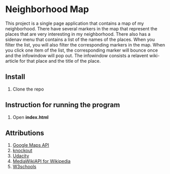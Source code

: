 # Neighborhood Map
This project is a single page application that contains a map of my neighborhood. There have several markers
in the map that represent the places that are very interesting in my neighborhood. There also has a sidenav
menu that contains a list of the names of the places. When you filter the list, you will also filter the
corresponding markers in the map. When you click one item of the list, the corresponding marker will bounce
once and the infowindow will pop out. The infowindow consists a relavent wiki-article for that place and 
the title of the place.

## Install
1. Clone the repo

## Instruction for running the program
1. Open **index.html**

## Attributions
1. [Google Maps API](https://developers.google.com/maps/documentation/javascript/)
2. [knockout](http://knockoutjs.com/)
3. [Udacity](https://www.udacity.com/)
4. [MediaWikiAPI for Wikipedia](https://www.mediawiki.org/wiki/API:Main_page)
5. [W3schools](https://www.w3schools.com/howto/howto_js_sidenav.asp)